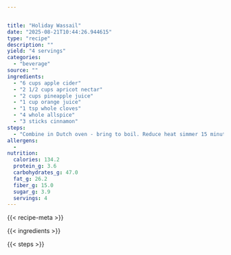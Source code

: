 ```yaml
---


title: "Holiday Wassail"
date: "2025-08-21T10:44:26.944615"
type: "recipe"
description: ""
yield: "4 servings"
categories:
  - "beverage"
source: ""
ingredients:
  - "6 cups apple cider"
  - "2 1/2 cups apricot nectar"
  - "2 cups pineapple juice"
  - "1 cup orange juice"
  - "1 tsp whole cloves"
  - "4 whole allspice"
  - "3 sticks cinnamon"
steps:
  - "Combine in Dutch oven - bring to boil. Reduce heat simmer 15 minutes. STRAIN & DISCARD SPICES!!!"
allergens:
  -
nutrition:
  calories: 134.2
  protein_g: 3.6
  carbohydrates_g: 47.0
  fat_g: 26.2
  fiber_g: 15.0
  sugar_g: 3.9
  servings: 4
---
```


{{< recipe-meta >}}

{{< ingredients >}}

{{< steps >}}
